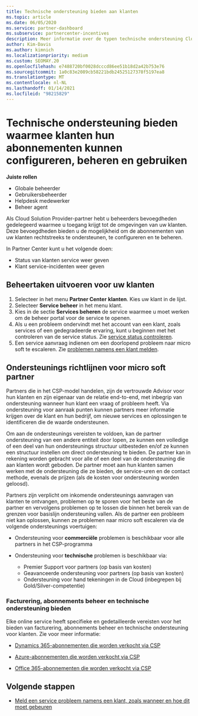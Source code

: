 ```yaml
---
title: Technische ondersteuning bieden aan klanten
ms.topic: article
ms.date: 06/05/2020
ms.service: partner-dashboard
ms.subservice: partnercenter-incentives
description: Meer informatie over de typen technische ondersteuning Cloud Solution Provider-programma partners kunnen hun klanten aanbieden.
author: Kim-Davis
ms.author: kimnich
ms.localizationpriority: medium
ms.custom: SEOMAY.20
ms.openlocfilehash: e7488720bf0028dcccd86ee51b18d2a42b753e76
ms.sourcegitcommit: 1a0c83e2089cb58221bdb24525127378f5197ea8
ms.translationtype: MT
ms.contentlocale: nl-NL
ms.lasthandoff: 01/14/2021
ms.locfileid: "98215829"
---
```

# <a name="provide-technical-support-to-help-customers-configure-manage-and-use-their-subscriptions"></a>Technische ondersteuning bieden waarmee klanten hun abonnementen kunnen configureren, beheren en gebruiken


**Juiste rollen**

- Globale beheerder
- Gebruikersbeheerder
- Helpdesk medewerker
- Beheer agent

Als Cloud Solution Provider-partner hebt u beheerders bevoegdheden gedelegeerd waarmee u toegang krijgt tot de omgevingen van uw klanten. Deze bevoegdheden bieden u de mogelijkheid om de abonnementen van uw klanten rechtstreeks te ondersteunen, te configureren en te beheren.

In Partner Center kunt u het volgende doen:

- Status van klanten service weer geven
- Klant service-incidenten weer geven

## <a name="perform-admin-tasks-for-your-customers"></a>Beheertaken uitvoeren voor uw klanten

1. Selecteer in het menu **Partner Center** **klanten**. Kies uw klant in de lijst.
2. Selecteer **Service beheer** in het menu klant.
3. Kies in de sectie **Services beheren** de service waarmee u moet werken om de beheer portal voor de service te openen.
4. Als u een probleem ondervindt met het account van een klant, zoals services of een gedegradeerde ervaring, kunt u beginnen met het controleren van de service status. Zie [service status controleren](check-service-health.md).
5. Een service aanvraag indienen om een doorlopend probleem naar micro soft te escaleren. Zie [problemen namens een klant melden](report-problems-on-behalf-of-a-customer.md).

## <a name="microsoft-partner-support-guidance"></a>Ondersteunings richtlijnen voor micro soft partner

Partners die in het CSP-model handelen, zijn de vertrouwde Advisor voor hun klanten en zijn eigenaar van de relatie end-to-end, met inbegrip van ondersteuning wanneer hun klant een vraag of probleem heeft. Via ondersteuning voor aanraak punten kunnen partners meer informatie krijgen over de klant en hun bedrijf, om nieuwe services en oplossingen te identificeren die de waarde ondersteunen.

Om aan de ondersteunings vereisten te voldoen, kan de partner ondersteuning van een andere entiteit door lopen, ze kunnen een volledige of een deel van hun ondersteunings structuur uitbesteden en/of ze kunnen een structuur instellen om direct ondersteuning te bieden.  De partner kan in rekening worden gebracht voor alle of een deel van de ondersteuning die aan klanten wordt geboden. De partner moet aan hun klanten samen werken met de ondersteuning die ze bieden, de service-uren en de contact methode, evenals de prijzen (als de kosten voor ondersteuning worden geloosd). 

Partners zijn verplicht om inkomende ondersteunings aanvragen van klanten te ontvangen, problemen op te sporen voor het beste van de partner en vervolgens problemen op te lossen die binnen het bereik van de grenzen voor basislijn ondersteuning vallen. Als de partner een probleem niet kan oplossen, kunnen ze problemen naar micro soft escaleren via de volgende ondersteunings voertuigen:

- Ondersteuning voor **commerciële** problemen is beschikbaar voor alle partners in het CSP-programma

- Ondersteuning voor **technische** problemen is beschikbaar via:

  - Premier Support voor partners (op basis van kosten)
  - Geavanceerde ondersteuning voor partners (op basis van kosten)
  - Ondersteuning voor hand tekeningen in de Cloud (inbegrepen bij Gold/Silver-competentie)

### <a name="providing-billing-subscription-management-and-technical-support"></a>Facturering, abonnements beheer en technische ondersteuning bieden 

Elke online service heeft specifieke en gedetailleerde vereisten voor het bieden van facturering, abonnements beheer en technische ondersteuning voor klanten. Zie voor meer informatie:

- [Dynamics 365-abonnementen die worden verkocht via CSP](https://www.microsoftpartnercommunity.com/t5/CSP/Microsoft-Partner-Support-Guidance/m-p/5262#M30)

- [Azure-abonnementen die worden verkocht via CSP](https://www.microsoftpartnercommunity.com/t5/CSP/Microsoft-Partner-Support-Guidance/m-p/5263#M31)

- [Office 365-abonnementen die worden verkocht via CSP](https://www.microsoftpartnercommunity.com/t5/CSP/Microsoft-Partner-Support-Guidance/m-p/5264#M32)

## <a name="next-steps"></a>Volgende stappen

- [Meld een service probleem namens een klant, zoals wanneer en hoe dit moet gebeuren](report-problems-on-behalf-of-a-customer.md)